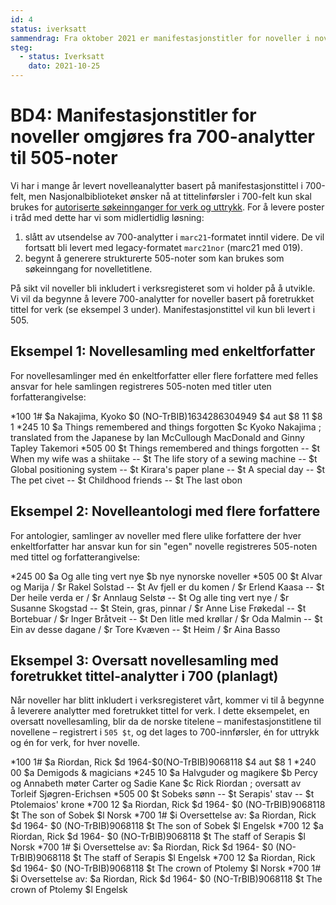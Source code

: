 ```yaml
---
id: 4
status: iverksatt
sammendrag: Fra oktober 2021 er manifestasjonstitler for noveller i novellesamlinger omgjort fra 700-analytter til strukturerte 505-noter. Nye 700-analytter basert på verkstitler kommer så fort verksregisteret vårt er klar for det.
steg:
  - status: Iverksatt
    dato: 2021-10-25
---
```

# BD4: Manifestasjonstitler for noveller omgjøres fra 700-analytter til 505-noter
<BdStatus/>

Vi har i mange år levert novelleanalytter basert på manifestasjonstittel i 700-felt, men Nasjonalbiblioteket ønsker nå at tittelinførsler i 700-felt kun skal brukes for [autoriserte søkeinnganger for verk og uttrykk](/hente/bibliografiske-data/endringer/bd3-verk-og-uttrykk.html).
For å levere poster i tråd med dette har vi som midlertidlig løsning:

1. slått av utsendelse av 700-analytter i `marc21`-formatet inntil videre. De vil fortsatt bli levert med legacy-formatet `marc21nor` (marc21 med 019).
2. begynt å generere strukturerte 505-noter som kan brukes som søkeinngang for novelletitlene.

På sikt vil noveller bli inkludert i verksregisteret som vi holder på å utvikle. Vi vil da begynne å levere 700-analytter for noveller basert på foretrukket tittel for verk (se eksempel 3 under). Manifestasjonstittel vil kun bli levert i 505.

## Eksempel 1: Novellesamling med enkeltforfatter

For novellesamlinger med én enkeltforfatter eller flere forfattere med felles ansvar for hele samlingen registreres 505-noten med titler uten forfatterangivelse:

<marc>
*100 1# $a Nakajima, Kyoko $0 (NO-TrBIB)1634286304949 $4 aut $8 11 $8 1
*245 10 $a Things remembered and things forgotten $c Kyoko Nakajima ; translated from the Japanese by Ian McCullough MacDonald and Ginny Tapley Takemori
*505 00 $t Things remembered and things forgotten -- $t When my wife was a shiitake -- $t The life story of a sewing machine -- $t Global positioning system -- $t Kirara's paper plane -- $t A special day -- $t The pet civet -- $t Childhood friends -- $t The last obon
</marc>

## Eksempel 2: Novelleantologi med flere forfattere

For antologier, samlinger av noveller med flere ulike forfattere der hver enkeltforfatter har ansvar kun for sin "egen" novelle registreres 505-noten med tittel og forfatterangivelse:

<marc>
*245 00 $a Og alle ting vert nye $b nye nynorske noveller
*505 00 $t Alvar og Marija / $r Rakel Solstad -- $t Av fjell er du komen / $r Erlend Kaasa -- $t Der heile verda er / $r Annlaug Selstø -- $t Og alle ting vert nye / $r Susanne Skogstad -- $t Stein, gras, pinnar / $r Anne Lise Frøkedal -- $t Bortebuar / $r Inger Bråtveit -- $t Den litle med krøllar / $r Oda Malmin -- $t Ein av desse dagane / $r Tore Kvæven -- $t Heim / $r Aina Basso
</marc>

## Eksempel 3: Oversatt novellesamling med foretrukket tittel-analytter i 700 (planlagt) 

Når noveller har blitt inkludert i verksregisteret vårt, kommer vi til å begynne å leverere analytter med foretrukket tittel for verk. I dette eksempelet, en oversatt novellesamling, blir da de norske titelene – manifestasjonstitlene til novellene – registrert i `505 $t`, og det lages to 700-innførsler, én for uttrykk og én for verk, for hver novelle.

<marc>
*100 1# $a Riordan, Rick $d 1964-$0(NO-TrBIB)9068118 $4 aut $8 1
*240 00 $a Demigods & magicians
*245 10 $a Halvguder og magikere $b Percy og Annabeth møter Carter og Sadie Kane $c Rick Riordan ; oversatt av Torleif Sjøgren-Erichsen
*505 00 $t Sobeks sønn -- $t Serapis' stav -- $t Ptolemaios' krone
*700 12 $a Riordan, Rick $d 1964- $0 (NO-TrBIB)9068118 $t The son of Sobek $l Norsk
*700 1# $i Oversettelse av: $a Riordan, Rick $d 1964- $0 (NO-TrBIB)9068118 $t The son of Sobek $l Engelsk
*700 12 $a Riordan, Rick $d 1964- $0 (NO-TrBIB)9068118 $t The staff of Serapis $l Norsk
*700 1# $i Oversettelse av: $a Riordan, Rick $d 1964- $0 (NO-TrBIB)9068118 $t The staff of Serapis $l Engelsk
*700 12 $a Riordan, Rick $d 1964- $0 (NO-TrBIB)9068118 $t The crown of Ptolemy $l Norsk
*700 1# $i Oversettelse av: $a Riordan, Rick $d 1964- $0 (NO-TrBIB)9068118 $t The crown of Ptolemy $l Engelsk
</marc>
